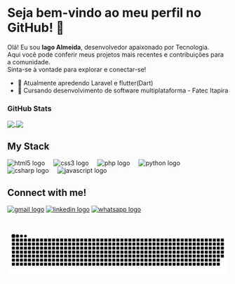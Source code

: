 # Seja bem-vindo ao meu perfil no GitHub! 👋


Olá! Eu sou **Iago Almeida**, desenvolvedor apaixonado por Tecnologia.  
Aqui você pode conferir meus projetos mais recentes e contribuições para a comunidade.  
Sinta-se à vontade para explorar e conectar-se!


- 🌱 Atualmente apredendo Laravel e flutter(Dart)
- 🏫 Cursando desenvolvimento de software multiplataforma - Fatec Itapira

### GitHub Stats

<a href="https://github.com/Iagooalmeida">
  <img height=170 align="center" src="https://github-readme-stats.vercel.app/api?username=Iagooalmeida&theme=dracula&show_icons=true&hide=issues" />
</a>
<a href="https://github.com/Iagooalmeida">
  <img height=170 align="center" src="https://github-readme-stats.vercel.app/api/top-langs?username=Iagooalmeida&layout=compact&langs_count=8&card_width=320&theme=dracula" />
</a>

### 

## My Stack

<div align="left">
  <img src="https://cdn.jsdelivr.net/gh/devicons/devicon/icons/html5/html5-original.svg" height="30" alt="html5 logo"  />
  <img width="12" />
  <img src="https://cdn.jsdelivr.net/gh/devicons/devicon/icons/css3/css3-original.svg" height="30" alt="css3 logo"  />
  <img width="12" />
  <img src="https://cdn.jsdelivr.net/gh/devicons/devicon/icons/php/php-original.svg" height="30" alt="php logo"  />
  <img width="12" />
  <img src="https://cdn.jsdelivr.net/gh/devicons/devicon/icons/python/python-original.svg" height="30" alt="python logo"  />
  <img width="12" />
  <img src="https://cdn.jsdelivr.net/gh/devicons/devicon/icons/csharp/csharp-original.svg" height="30" alt="csharp logo"  />
  <img width="12" />
  <img src="https://cdn.jsdelivr.net/gh/devicons/devicon/icons/javascript/javascript-original.svg" height="30" alt="javascript logo"  />
</div>


## Connect with me!


<div>
 
  <a href = "mailto:iago732@gmail.com" target="_blank"><img src="https://img.shields.io/static/v1?message=Gmail&logo=gmail&label=&color=D14836&logoColor=white&labelColor=&style=for-the-badge" height="35" alt="gmail logo"  target="_blank"/></a>
  <a href="https://www.linkedin.com/in/iago-de-oliveira-almeida-a342a01a4/" target="_blank"><img src="https://img.shields.io/static/v1?message=LinkedIn&logo=linkedin&label=&color=0077B5&logoColor=white&labelColor=&style=for-the-badge" height="35" alt="linkedin logo" target="_blank" /></a>
  <a href="https://wa.me/19996683933" target="_blank">
    <img src="https://img.shields.io/static/v1?message=Whatsapp&logo=whatsapp&label=&color=25D366&logoColor=white&labelColor=&style=for-the-badge" height="35" alt="whatsapp logo" />
  </a>
</div>

#

<picture align="center">
  <source media="(prefers-color-scheme: dark)" srcset="https://raw.githubusercontent.com/Iagooalmeida/Iagooalmeida/output/github-contribution-grid-snake-dark.svg">
  <source media="(prefers-color-scheme: light)" srcset="https://raw.githubusercontent.com/Iagooalmeida/Iagooalmeida/output/github-contribution-grid-snake-dark.svg">
  <img align="center" alt="github contribution grid snake animation" src="https://raw.githubusercontent.com/Iagooalmeida/Iagooalmeida/output/github-contribution-grid-snake.svg">
</picture>

<!--
**Iagooalmeida/Iagooalmeida** is a ✨ _special_ ✨ repository because its `README.md` (this file) appears on your GitHub profile.

Here are some ideas to get you started:

- 🔭 I’m currently working on ...
- 🌱 I’m currently learning ...
- 👯 I’m looking to collaborate on ...
- 🤔 I’m looking for help with ...
- 💬 Ask me about ...
- 📫 How to reach me: ...
- 😄 Pronouns: ...
- ⚡ Fun fact: ...
-->
